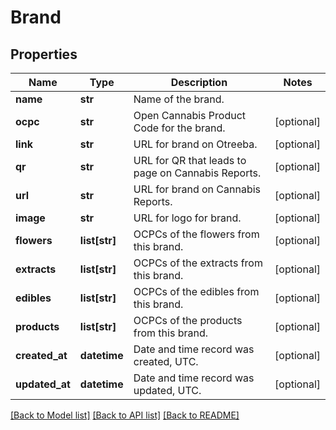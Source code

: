 # Brand

## Properties
Name | Type | Description | Notes
------------ | ------------- | ------------- | -------------
**name** | **str** | Name of the brand. | 
**ocpc** | **str** | Open Cannabis Product Code for the brand. | [optional] 
**link** | **str** | URL for brand on Otreeba. | [optional] 
**qr** | **str** | URL for QR that leads to page on Cannabis Reports. | [optional] 
**url** | **str** | URL for brand on Cannabis Reports. | [optional] 
**image** | **str** | URL for logo for brand. | [optional] 
**flowers** | **list[str]** | OCPCs of the flowers from this brand. | [optional] 
**extracts** | **list[str]** | OCPCs of the extracts from this brand. | [optional] 
**edibles** | **list[str]** | OCPCs of the edibles from this brand. | [optional] 
**products** | **list[str]** | OCPCs of the products from this brand. | [optional] 
**created_at** | **datetime** | Date and time record was created, UTC. | [optional] 
**updated_at** | **datetime** | Date and time record was updated, UTC. | [optional] 

[[Back to Model list]](../README.md#documentation-for-models) [[Back to API list]](../README.md#documentation-for-api-endpoints) [[Back to README]](../README.md)


